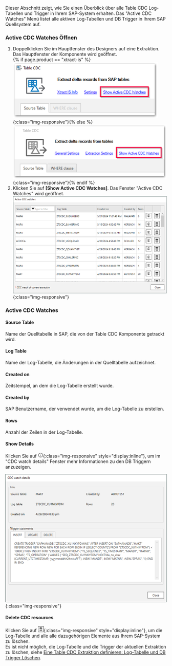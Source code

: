 
Dieser Abschnitt zeigt, wie Sie einen Überblick über alle Table CDC Log-Tabellen und Trigger in Ihrem SAP-System erhalten.
Das "Active CDC Watches" Menü listet alle aktiven Log-Tabellen und DB Trigger in Ihrem SAP Quellsystem auf.


### Active CDC Watches Öffnen

1. Doppelklicken Sie im Hauptfenster des Designers auf eine Extraktion.
Das Hauptfenster der Komponente wird geöffnet.<br>
{% if page.product == "xtract-is" %} ![Active-CDC-Watches_designer](/img/content/tablecdc/Active-CDC-Watches_designer-xis.png){:class="img-responsive"}{% else %}![Active-CDC-Watches_designer](/img/content/tablecdc/Active-CDC-Watches_designer.png){:class="img-responsive"}{% endif %}
2. Klicken Sie auf **[Show Active CDC Watches]**.
Das Fenster "Active CDC Watches" wird geöffnet.<br>
![Active-CDC-Watches](/img/content/tablecdc/Active-CDC-watches.png){:class="img-responsive"}

### Active CDC Watches

#### Source Table
Name der Quelltabelle in SAP, die von der Table CDC Komponente getrackt wird.

#### Log Table
Name der Log-Tabelle, die Änderungen in der Quelltabelle aufzeichnet.

#### Created on
Zeitstempel, an dem die Log-Tabelle erstellt wurde.

#### Created by
SAP Benutzername, der verwendet wurde, um die Log-Tabelle zu erstellen.

#### Rows
Anzahl der Zeilen in der Log-Tabelle. 
<!--- After successfully running an extraction, the associated log table is cleared and the number of rows should be 0. -->

#### Show Details
Klicken Sie auf ![info](/img/content/icons/designer/info.png){:class="img-responsive" style="display:inline"}, um im "CDC watch details" Fenster mehr Informationen zu den DB Triggern anzuzeigen. 

![Active-CDC-Watches-details](/img/content/tablecdc/Active-CDC-watches-details.png){:class="img-responsive"}

#### Delete CDC resources
Klicken Sie auf ![dustbin](/img/content/icons/trashbin.png){:class="img-responsive" style="display:inline"}, um die Log-Tabelle und alle alle dazugehörigen Elemente aus Ihrem SAP-System zu löschen.<br>
Es ist nicht möglich, die Log-Tabelle und die Trigger der aktuellen Extraktion zu löschen, siehe [Eine Table CDC Extraktion definieren: Log-Tabelle und DB Trigger Löschen](./extraktion-anlegen#log-tabelle-und-db-trigger-löschen).